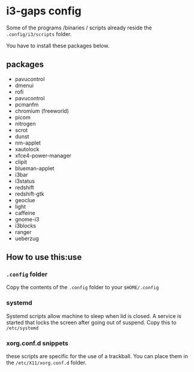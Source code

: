 # i3-gaps config

Some of the programs /binaries / scripts already reside the `.config/i3/scripts` folder.

You have to install these packages below.

## packages

- pavucontrol
- dmenui
- rofi
- pavucontrol
- pcmanfm
- chromium (freeworld)
- picom
- nitrogen
- scrot
- dunst
- nm-applet
- xautolock
- xfce4-power-manager
- clipit
- blueman-applet
- i3bar
- i3status
- redshift
- redshift-gtk
- geoclue
- light
- caffeine
- gnome-i3
- i3blocks
- ranger
- ueberzug

## How to use this:use

### `.config` folder

Copy the contents of the `.config`  folder to your `$HOME/.config`


### systemd

Systemd scripts allow machine to sleep when lid is closed. A service is started that locks the screen after going out of suspend. Copy this to `/etc/systemd`

### xorg.conf.d snippets

these scripts are specific for the use of a trackball. You can place them in the `/etc/X11/xorg.conf.d` folder.

